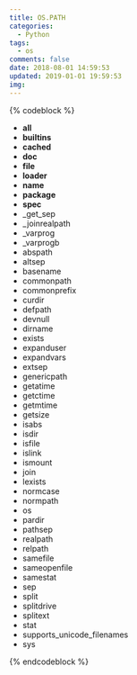 ```yaml
---
title: OS.PATH
categories:
  - Python
tags:
  - os
comments: false
date: 2018-08-01 14:59:53
updated: 2019-01-01 19:59:53
img:
---
```


{% codeblock %}
- __all__
- __builtins__
- __cached__
- __doc__
- __file__
- __loader__
- __name__
- __package__
- __spec__
- _get_sep
- _joinrealpath
- _varprog
- _varprogb
- abspath
- altsep
- basename
- commonpath
- commonprefix
- curdir
- defpath
- devnull
- dirname
- exists
- expanduser
- expandvars
- extsep
- genericpath
- getatime
- getctime
- getmtime
- getsize
- isabs
- isdir
- isfile
- islink
- ismount
- join
- lexists
- normcase
- normpath
- os
- pardir
- pathsep
- realpath
- relpath
- samefile
- sameopenfile
- samestat
- sep
- split
- splitdrive
- splitext
- stat
- supports_unicode_filenames
- sys

{% endcodeblock %}






